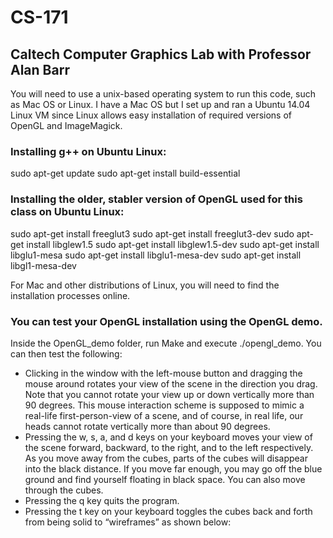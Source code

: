 # CS-171
## Caltech Computer Graphics Lab with Professor Alan Barr

You will need to use a unix-based operating system to run this code, such as Mac OS or Linux. I have a Mac OS but I set up and ran a Ubuntu 14.04 Linux VM since Linux allows easy installation of required versions of OpenGL and ImageMagick.

### Installing g++ on Ubuntu Linux:
sudo apt-get update
sudo apt-get install build-essential

### Installing the older, stabler version of OpenGL used for this class on Ubuntu Linux:
sudo apt-get install freeglut3
sudo apt-get install freeglut3-dev
sudo apt-get install libglew1.5
sudo apt-get install libglew1.5-dev
sudo apt-get install libglu1-mesa
sudo apt-get install libglu1-mesa-dev
sudo apt-get install libgl1-mesa-dev

For Mac and other distributions of Linux, you will need to find the installation processes online.

### You can test your OpenGL installation using the OpenGL demo.
Inside the OpenGL_demo folder, run Make and execute ./opengl_demo. You can then test the following:

- Clicking in the window with the left-mouse button and dragging the mouse around rotates your view of the scene in the direction you drag. Note that you cannot rotate your view up or down vertically more than 90 degrees. This mouse interaction scheme is supposed to mimic a real-life first-person-view of a scene, and of course, in real life, our heads cannot rotate vertically more than about 90 degrees.
- Pressing the w, s, a, and d keys on your keyboard moves your view of the scene forward, backward, to the right, and to the left respectively. As you move away from the cubes, parts of the cubes will disappear into the black distance. If you move far enough, you may go off the blue ground and find yourself floating in black space. You can also move through the cubes.
- Pressing the q key quits the program.
- Pressing the t key on your keyboard toggles the cubes back and forth from being solid to “wireframes” as shown below:
